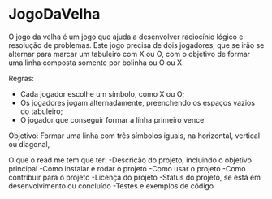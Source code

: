 # JogoDaVelha
O jogo da velha é um jogo que ajuda a desenvolver raciocínio lógico e resolução de problemas.
Este jogo precisa de dois jogadores, que se irão se alternar para marcar um tabuleiro com X ou O, com o objetivo de formar uma linha composta somente por bolinha ou O ou X.

Regras:
- Cada jogador escolhe um símbolo, como X ou O;
- Os jogadores jogam alternadamente, preenchendo os espaços vazios do tabuleiro;
- O jogador que conseguir formar a linha primeiro vence.

Objetivo:
Formar uma linha com três símbolos iguais, na horizontal, vertical ou diagonal,


O que o read me tem que ter:
-Descrição do projeto, incluindo o objetivo principal
-Como instalar e rodar o projeto
-Como usar o projeto
-Como contribuir para o projeto
-Licença do projeto
-Status do projeto, se está em desenvolvimento ou concluído
-Testes e exemplos de código